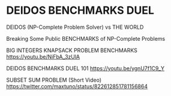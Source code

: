 # DEIDOS BENCHMARKS DUEL

DEIDOS (NP-Complete Problem Solver) vs THE WORLD

Breaking Some Public BENCHMARKS of NP-Complete Problems

BIG INTEGERS KNAPSACK PROBLEM BENCHMARKS
https://youtu.be/NiFbA_3zUlA

DEIDOS BENCHMARKS DUEL 101
https://youtu.be/ygnU7f1C9_Y

SUBSET SUM PROBLEM (Short Video)
https://twitter.com/maxtuno/status/822612851781156864
